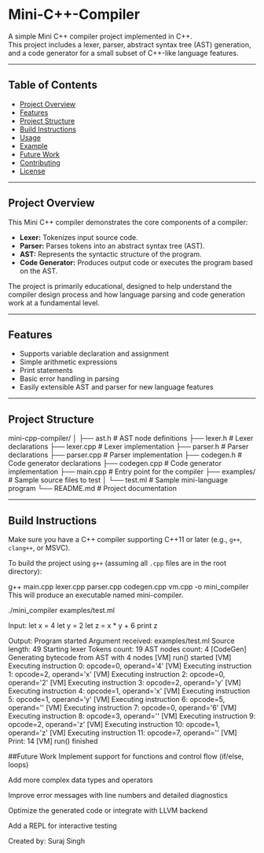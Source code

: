 # Mini-C++-Compiler


A simple Mini C++ compiler project implemented in C++.  
This project includes a lexer, parser, abstract syntax tree (AST) generation, and a code generator for a small subset of C++-like language features.

---

## Table of Contents
- [Project Overview](#project-overview)
- [Features](#features)
- [Project Structure](#project-structure)
- [Build Instructions](#build-instructions)
- [Usage](#usage)
- [Example](#example)
- [Future Work](#future-work)
- [Contributing](#contributing)
- [License](#license)

---

## Project Overview

This Mini C++ compiler demonstrates the core components of a compiler:
- **Lexer:** Tokenizes input source code.
- **Parser:** Parses tokens into an abstract syntax tree (AST).
- **AST:** Represents the syntactic structure of the program.
- **Code Generator:** Produces output code or executes the program based on the AST.

The project is primarily educational, designed to help understand the compiler design process and how language parsing and code generation work at a fundamental level.

---

## Features

- Supports variable declaration and assignment
- Simple arithmetic expressions
- Print statements
- Basic error handling in parsing
- Easily extensible AST and parser for new language features

---

## Project Structure
mini-cpp-compiler/
│
├── ast.h # AST node definitions
├── lexer.h # Lexer declarations
├── lexer.cpp # Lexer implementation
├── parser.h # Parser declarations
├── parser.cpp # Parser implementation
├── codegen.h # Code generator declarations
├── codegen.cpp # Code generator implementation
├── main.cpp # Entry point for the compiler
├── examples/ # Sample source files to test
│ └── test.ml # Sample mini-language program
└── README.md # Project documentation



---

## Build Instructions

Make sure you have a C++ compiler supporting C++11 or later (e.g., `g++`, `clang++`, or MSVC).

To build the project using `g++` (assuming all `.cpp` files are in the root directory):


g++ main.cpp lexer.cpp parser.cpp codegen.cpp vm.cpp -o mini_compiler
This will produce an executable named mini-compiler.

./mini_compiler examples/test.ml

Input:
let x = 4
let y = 2
let z = x * y + 6
print z


Output:
Program started
Argument received: examples/test.ml
Source length: 49
Starting lexer
Tokens count: 19
AST nodes count: 4
[CodeGen] Generating bytecode from AST with 4 nodes
[VM] run() started
[VM] Executing instruction 0: opcode=0, operand='4'
[VM] Executing instruction 1: opcode=2, operand='x'
[VM] Executing instruction 2: opcode=0, operand='2'
[VM] Executing instruction 3: opcode=2, operand='y'
[VM] Executing instruction 4: opcode=1, operand='x'
[VM] Executing instruction 5: opcode=1, operand='y'
[VM] Executing instruction 6: opcode=5, operand=''
[VM] Executing instruction 7: opcode=0, operand='6'
[VM] Executing instruction 8: opcode=3, operand=''
[VM] Executing instruction 9: opcode=2, operand='z'
[VM] Executing instruction 10: opcode=1, operand='z'
[VM] Executing instruction 11: opcode=7, operand=''
[VM] Print: 14
[VM] run() finished


##Future Work
Implement support for functions and control flow (if/else, loops)

Add more complex data types and operators

Improve error messages with line numbers and detailed diagnostics

Optimize the generated code or integrate with LLVM backend

Add a REPL for interactive testing





Created by:
Suraj Singh

